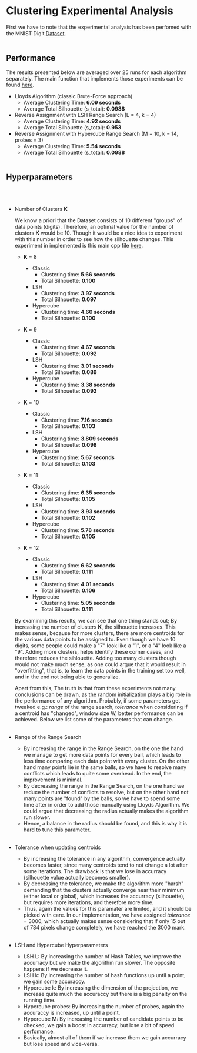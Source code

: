 # Clustering Experimental Analysis

First we have to note that the experimental analysis has been perfomed with the MNIST Digit [Dataset](http://yann.lecun.com/exdb/mnist/).
<br> </br>


## Performance

The results presented below are averaged over 25 runs for each algorithm separately. The main function that implements those experiments can be found [here](../Clustering/ExperimentalClusterMain_2.cpp).

- Lloyds Algorithm (classic Brute-Force approach)
    - Average Clustering Time: **6.09 seconds**
    - Average Total Silhouette (s_total): **0.0988**
- Reverse Assignment with LSH Range Search (L = 4, k = 4)
    - Average Clustering Time: **4.92 seconds**
    - Average Total Silhouette (s_total): **0.953**
- Reverse Assignment with Hypercube Range Search (M = 10, k = 14, probes = 3)
    - Average Clustering Time: **5.54 seconds**
    - Average Total Silhouette (s_total): **0.0988**
<br> </br>

## Hyperparameters
<br> </br>

- Number of Clusters **K**

    We know a priori that the Dataset consists of 10 different "groups" of data points (digits). Therefore, an optimal value for the number of clusters **K** would be 10. Though it would be a nice idea to experiment with this number in order to see how the silhouette changes. This experiment in implemented is this main cpp file [here](../Clustering/ExperimentalClusterMain.cpp).

    - **K** = 8

        - Classic
            - Clustering time: **5.66 seconds**
            - Total Silhouette: **0.100**
        - LSH
            - Clustering time: **3.97 seconds**
            - Total Silhouette: **0.097**
        - Hypercube
            - Clustering time: **4.60 seconds**
            - Total Silhouette: **0.100**

    - **K** = 9

        - Classic
            - Clustering time: **4.67 seconds**
            - Total Silhouette: **0.092**
        - LSH
            - Clustering time: **3.01 seconds**
            - Total Silhouette: **0.089**
        - Hypercube
            - Clustering time: **3.38 seconds**
            - Total Silhouette: **0.092**

    - **K** = 10

        - Classic
            - Clustering time: **7.16 seconds**
            - Total Silhouette: **0.103**
        - LSH
            - Clustering time: **3.809 seconds**
            - Total Silhouette: **0.098**
        - Hypercube
            - Clustering time: **5.67 seconds**
            - Total Silhouette: **0.103**


    - **K** = 11

        - Classic
            - Clustering time: **6.35 seconds**
            - Total Silhouette: **0.105**
        - LSH
            - Clustering time: **3.93 seconds**
            - Total Silhouette: **0.102**
        - Hypercube
            - Clustering time: **5.78 seconds**
            - Total Silhouette: **0.105**


    - **K** = 12

        - Classic
            - Clustering time: **6.62 seconds**
            - Total Silhouette: **0.111**
        - LSH
            - Clustering time: **4.01 seconds**
            - Total Silhouette: **0.106**
        - Hypercube
            - Clustering time: **5.05 seconds**
            - Total Silhouette: **0.111**

    By examining this results, we can see that one thing stands out; By increasing the number of clusters **K**, the silhouette increases. This makes sense, because for more clusters, there are more centroids for the various data points to be assigned to. Even though we have 10 digits, some people could make a "7" look like a "1", or a "4" look like a "9". Adding more clusters, helps identify these corner cases, and therefore reduces the sihlouette. Adding too many clusters though would not make much sense, as one could argue that it would result in "overfitting", that is, to learn the data points in the training set too well, and in the end not being able to generalize.
    
    Apart from this, The truth is that from these experiments not many conclusions can be drawn, as the random initialization plays a big role in the performance of any algorithm. Probably, if some parameters get tweaked e.g.: *range* of the range search, *tolerance* when considering if a centroid has "changed", window size W, better performance can be achieved. Below we list some of the parameters that can change.
    <br> </br>

- Range of the Range Search

    - By increasing the range in the Range Search, on the one the hand we
        manage to get more data points for every ball, which leads to less time comparing each data point with every cluster. On the other hand many points lie in the same balls, so we have to resolve many conflicts which leads to quite some overhead. In the end, the improvement is minimal.
    - By decreasing the range in the Range Search, on the one hand we reduce
        the number of conflicts to resolve, but on the other hand not many points are "found" by the balls, so we have to spend some time after in order to add those manually using Lloyds Algorithm. We could argue that decreasing the radius actually makes the algorithm run slower.
    - Hence, a balance in the radius should be found, and this is why it is
        hard to tune this parameter.
<br> </br>


- Tolerance when updating centroids

    - By increasing the tolerance in any algorithm, convergence actually
        becomes faster, since many centroids tend to not change a lot after some iterations. The drawback is that we lose in accurracy (silhouette value actually becomes smaller).
    - By decreasing the tolerance, we make the algorithm more "harsh"
        demanding that the clusters actually converge near their minimum (either local or global), which increases the accurracy (silhouette), but requires more iterations, and therefore more time.
    - Thus, again the values for this paramater are limited, and it should be
        picked with care. In our implementation, we have assigned *tolerance* = 3000, which actually makes sense considering that if only 15 out of 784 pixels change completely, we have reached the 3000 mark.
    <br> </br>


- LSH and Hypercube Hyperparameters

    - LSH L: By increasing the number of Hash Tables, we improve the
        accurracy but we make the algorithm run slower. The opposite happens if we decrease it.
    - LSH k: By increasing the number of hash functions up until a point, we
        gain some accuraccy.
    - Hypercube k: By increasing the dimension of the projection, we increase
        quite much the accuraccy but there is a big penalty on the running time.
    - Hypercube probes: By increasing the number of probes, again the
        accuraccy is increased, up until a point.
    - Hypercube M: By increasing the number of candidate points to be
        checked, we gain a boost in accurracy, but lose a bit of speed perfomance.
    - Basically, almost all of them if we increase them we gain accurracy but
        lose speed and vice-versa.